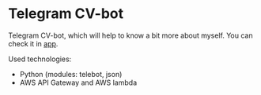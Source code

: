 # Telegram CV-bot
Telegram CV-bot, which will help to know a bit more about myself.
You can check it in [app](https://t.me/sinyaev_bot "CV-bot").

Used technologies:
-   Python (modules: telebot, json)
-   AWS API Gateway and AWS lambda

